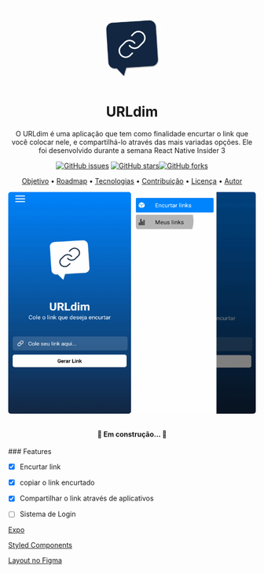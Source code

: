 <h1 align="center">
    <img alt="logo URLdim" title="#URLdim" src="./assets-readme/logo.gif"  width="150px" height="150px" />
</h1>



<h1 align="center">URLdim</h1>

<p align="center"> O URLdim é uma aplicação que tem como finalidade encurtar o link que você colocar nele, e compartilhá-lo através das mais variadas opções. Ele foi desenvolvido durante a semana React Native Insider 3</p>

<div align="center"><a align="center" href="https://github.com/clefersondannylo/URLdim/issues"><img alt="GitHub issues" src="https://img.shields.io/github/issues/clefersondannylo/URLdim" ></a> <a href="https://github.com/clefersondannylo/URLdim/stargazers"><img alt="GitHub stars" src="https://img.shields.io/github/stars/clefersondannylo/URLdim"><a href="https://github.com/clefersondannylo/URLdim/network"><img alt="GitHub forks" src="https://img.shields.io/github/forks/clefersondannylo/URLdim"></a></div></a>



<p align="center">  <a href="#objetivo">Objetivo</a> •  <a href="#roadmap">Roadmap</a> •   <a href="#tecnologias">Tecnologias</a> •   <a href="#contribuicao">Contribuição</a> •   <a href="#licenc-a">Licença</a> •   <a href="#autor">Autor</a> </p>

<p align="center">
    <img width="250" style="border-radius: 5px" height="450" src="assets-readme/gifs/02.gif" alt="encurtar link">
    <img width="250" style="border-radius: 5px" height="450" src="assets-readme/gifs/03.gif" alt="lista de links encurtados">

## 

<h4 align="center">  🚧   Em construção...  🚧 </h4>

<div>      </div>

\### Features

- [x] Encurtar link
- [x] copiar o link encurtado
- [x] Compartilhar o link através de aplicativos
- [ ] Sistema de Login






 





[Expo](https://github.com/expo/expo)

[Styled Components](https://www.styled-components.com/)





[Layout no Figma](https://www.figma.com/file/7JMmKL0T6qbjYfLFTLL3Vo/Sujeito-programador---Insider-3.0---sujeito-link)

